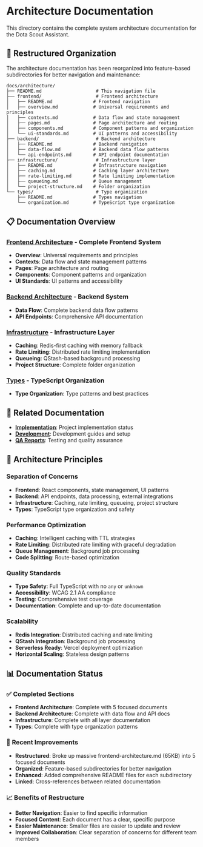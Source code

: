 # Architecture Documentation

This directory contains the complete system architecture documentation for the Dota Scout Assistant.

## 📁 Restructured Organization

The architecture documentation has been reorganized into feature-based subdirectories for better navigation and maintenance:

```
docs/architecture/
├── README.md                    # This navigation file
├── frontend/                    # Frontend architecture
│   ├── README.md               # Frontend navigation
│   ├── overview.md             # Universal requirements and principles
│   ├── contexts.md             # Data flow and state management
│   ├── pages.md                # Page architecture and routing
│   ├── components.md           # Component patterns and organization
│   └── ui-standards.md         # UI patterns and accessibility
├── backend/                     # Backend architecture
│   ├── README.md               # Backend navigation
│   ├── data-flow.md            # Backend data flow patterns
│   └── api-endpoints.md        # API endpoint documentation
├── infrastructure/              # Infrastructure layer
│   ├── README.md               # Infrastructure navigation
│   ├── caching.md              # Caching layer architecture
│   ├── rate-limiting.md        # Rate limiting implementation
│   ├── queueing.md             # Queue management
│   └── project-structure.md    # Folder organization
└── types/                       # Type organization
    ├── README.md               # Types navigation
    └── organization.md         # TypeScript type organization
```

## 📋 Documentation Overview

### **[Frontend Architecture](./frontend/)** - Complete Frontend System
- **Overview**: Universal requirements and principles
- **Contexts**: Data flow and state management patterns
- **Pages**: Page architecture and routing
- **Components**: Component patterns and organization
- **UI Standards**: UI patterns and accessibility

### **[Backend Architecture](./backend/)** - Backend System
- **Data Flow**: Complete backend data flow patterns
- **API Endpoints**: Comprehensive API documentation

### **[Infrastructure](./infrastructure/)** - Infrastructure Layer
- **Caching**: Redis-first caching with memory fallback
- **Rate Limiting**: Distributed rate limiting implementation
- **Queueing**: QStash-based background processing
- **Project Structure**: Complete folder organization

### **[Types](./types/)** - TypeScript Organization
- **Type Organization**: Type patterns and best practices

## 🔗 Related Documentation

- **[Implementation](../implementation/)**: Project implementation status
- **[Development](../development/)**: Development guides and setup
- **[QA Reports](../qa-reports/)**: Testing and quality assurance

## 🎯 Architecture Principles

### **Separation of Concerns**
- **Frontend**: React components, state management, UI patterns
- **Backend**: API endpoints, data processing, external integrations
- **Infrastructure**: Caching, rate limiting, queueing, project structure
- **Types**: TypeScript type organization and safety

### **Performance Optimization**
- **Caching**: Intelligent caching with TTL strategies
- **Rate Limiting**: Distributed rate limiting with graceful degradation
- **Queue Management**: Background job processing
- **Code Splitting**: Route-based optimization

### **Quality Standards**
- **Type Safety**: Full TypeScript with no `any` or `unknown`
- **Accessibility**: WCAG 2.1 AA compliance
- **Testing**: Comprehensive test coverage
- **Documentation**: Complete and up-to-date documentation

### **Scalability**
- **Redis Integration**: Distributed caching and rate limiting
- **QStash Integration**: Background job processing
- **Serverless Ready**: Vercel deployment optimization
- **Horizontal Scaling**: Stateless design patterns

## 📊 Documentation Status

### ✅ **Completed Sections**
- **Frontend Architecture**: Complete with 5 focused documents
- **Backend Architecture**: Complete with data flow and API docs
- **Infrastructure**: Complete with all layer documentation
- **Types**: Complete with type organization patterns

### 🔄 **Recent Improvements**
- **Restructured**: Broke up massive frontend-architecture.md (65KB) into 5 focused documents
- **Organized**: Feature-based subdirectories for better navigation
- **Enhanced**: Added comprehensive README files for each subdirectory
- **Linked**: Cross-references between related documentation

### 📈 **Benefits of Restructure**
- **Better Navigation**: Easier to find specific information
- **Focused Content**: Each document has a clear, specific purpose
- **Easier Maintenance**: Smaller files are easier to update and review
- **Improved Collaboration**: Clear separation of concerns for different team members 
